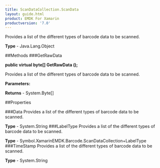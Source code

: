 ```yaml
---
title: ScanDataCollection.ScanData
layout: guide.html
product: EMDK For Xamarin 
productversion: '7.0' 
---
```

Provides a list of the different types of barcode data to be scanned.

**Type** - Java.Lang.Object

##Methods
###GetRawData

**public virtual byte[] GetRawData ();**

Provides a list of the different types of barcode data to be scanned.

**Parameters:**

**Returns** - System.Byte[]

##Properties

###Data
Provides a list of the different types of barcode data to be scanned.

**Type** - System.String
###LabelType
Provides a list of the different types of barcode data to be scanned.

**Type** - Symbol.XamarinEMDK.Barcode.ScanDataCollection+LabelType
###TimeStamp
Provides a list of the different types of barcode data to be scanned.

**Type** - System.String
